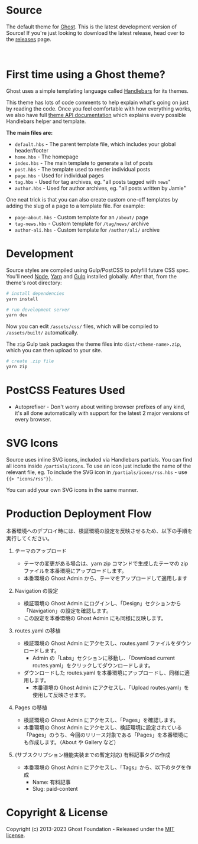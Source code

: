 # Source

The default theme for [Ghost](http://github.com/tryghost/ghost/). This is the latest development version of Source! If you're just looking to download the latest release, head over to the [releases](https://github.com/TryGhost/Source/releases) page.

&nbsp;

# First time using a Ghost theme?

Ghost uses a simple templating language called [Handlebars](http://handlebarsjs.com/) for its themes.

This theme has lots of code comments to help explain what's going on just by reading the code. Once you feel comfortable with how everything works, we also have full [theme API documentation](https://ghost.org/docs/themes/) which explains every possible Handlebars helper and template.

**The main files are:**

- `default.hbs` - The parent template file, which includes your global header/footer
- `home.hbs` - The homepage
- `index.hbs` - The main template to generate a list of posts
- `post.hbs` - The template used to render individual posts
- `page.hbs` - Used for individual pages
- `tag.hbs` - Used for tag archives, eg. "all posts tagged with `news`"
- `author.hbs` - Used for author archives, eg. "all posts written by Jamie"

One neat trick is that you can also create custom one-off templates by adding the slug of a page to a template file. For example:

- `page-about.hbs` - Custom template for an `/about/` page
- `tag-news.hbs` - Custom template for `/tag/news/` archive
- `author-ali.hbs` - Custom template for `/author/ali/` archive

# Development

Source styles are compiled using Gulp/PostCSS to polyfill future CSS spec. You'll need [Node](https://nodejs.org/), [Yarn](https://yarnpkg.com/) and [Gulp](https://gulpjs.com) installed globally. After that, from the theme's root directory:

```bash
# install dependencies
yarn install

# run development server
yarn dev
```

Now you can edit `/assets/css/` files, which will be compiled to `/assets/built/` automatically.

The `zip` Gulp task packages the theme files into `dist/<theme-name>.zip`, which you can then upload to your site.

```bash
# create .zip file
yarn zip
```

# PostCSS Features Used

- Autoprefixer - Don't worry about writing browser prefixes of any kind, it's all done automatically with support for the latest 2 major versions of every browser.

# SVG Icons

Source uses inline SVG icons, included via Handlebars partials. You can find all icons inside `/partials/icons`. To use an icon just include the name of the relevant file, eg. To include the SVG icon in `/partials/icons/rss.hbs` - use `{{> "icons/rss"}}`.

You can add your own SVG icons in the same manner.

# Production Deployment Flow

本番環境へのデプロイ時には、検証環境の設定を反映させるため、以下の手順を実行してください。

1. テーマのアップロード

   - テーマの変更がある場合は、yarn zip コマンドで生成したテーマの zip ファイルを本番環境にアップロードします。
   - 本番環境の Ghost Admin から、テーマをアップロードして適用します

2. Navigation の設定

   - 検証環境の Ghost Admin にログインし、「Design」セクションから「Navigation」の設定を確認します。
   - この設定を本番環境の Ghost Admin にも同様に反映します。

3. routes.yaml の移植

   - 検証環境の Ghost Admin にアクセスし、routes.yaml ファイルをダウンロードします。
     - Admin の「Labs」セクションに移動し、「Download current routes.yaml」をクリックしてダウンロードします。
   - ダウンロードした routes.yaml を本番環境にアップロードし、同様に適用します。
     - 本番環境の Ghost Admin にアクセスし、「Upload routes.yaml」を使用して反映させます。

4. Pages の移植

   - 検証環境の Ghost Admin にアクセスし、「Pages」を確認します。
   - 本番環境の Ghost Admin にアクセスし、検証環境に設定されている「Pages」のうち、今回のリリース対象である「Pages」を本番環境にも作成します。（About や Gallery など）

5. (サブスクリプション機能実装までの暫定対応) 有料記事タグの作成

   - 本番環境の Ghost Admin にアクセスし、「Tags」から、以下のタグを作成
     - Name: 有料記事
     - Slug: paid-content

# Copyright & License

Copyright (c) 2013-2023 Ghost Foundation - Released under the [MIT license](LICENSE).
